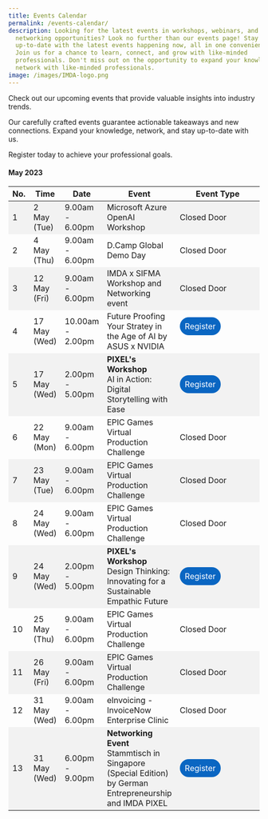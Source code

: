 ```yaml
---
title: Events Calendar
permalink: /events-calendar/
description: Looking for the latest events in workshops, webinars, and
  networking opportunities? Look no further than our events page! Stay
  up-to-date with the latest events happening now, all in one convenient place.
  Join us for a chance to learn, connect, and grow with like-minded
  professionals. Don't miss out on the opportunity to expand your knowledge and
  network with like-minded professionals.
image: /images/IMDA-logo.png
---
```

Check out our upcoming events that provide valuable insights into industry trends. 

Our carefully crafted events guarantee actionable takeaways and new connections. Expand your knowledge, network, and stay up-to-date with us. 

Register today to achieve your professional goals. 

#### May 2023
<table>
  <thead>
    <tr>
      <th>No.</th>
			<th>Time</th>
      <th>Date</th>
      <th>Event</th>
			<th style="width: 200px;">Event Type</th>
    </tr>
  </thead>
  <tbody>
    <tr style="background-color: #f2f2f2;">
      <td>1</td>
      <td>2 May (Tue)</td>
			<td>9.00am - 6.00pm
      </td><td>Microsoft Azure OpenAI Workshop</td>
			<td>Closed Door</td>
    </tr>
    <tr>
      <td>2</td>
      <td>4 May (Thu)</td>
			<td>9.00am - 6.00pm</td>
      <td>D.Camp Global Demo Day</td>
			<td>Closed Door</td>
    </tr>
    <tr style="background-color: #f2f2f2;">
      <td>3</td>
      <td>12 May (Fri)</td>
			<td>9.00am - 6.00pm</td>
      <td>IMDA x SIFMA Workshop and Networking event</td>
			<td>Closed Door</td>
    </tr>
    <tr>
      <td>4</td>
      <td>17 May (Wed)</td>
			<td>10.00am - 2.00pm
      </td><td>Future Proofing Your Stratey in the Age of AI by ASUS x NVIDIA</td>
			<td><a href="http://asus.opensesabee.com/" target="_blank" style="background-color: #0A66C2; color: white; text-decoration: none; border-radius: 50px; padding-left: 10px; padding-right: 10px; padding-top:8px; padding-bottom:8px;vertical-align:middle">Register</a><br><br></td>
    </tr>
    <tr style="background-color: #f2f2f2;">
      <td>5</td>
      <td>17 May (Wed)</td>
			<td>2.00pm - 5.00pm
			</td><td><b>PIXEL's Workshop</b><br>AI in Action: Digital Storytelling with Ease</td>
			<td><a href="https://imda-pixel.virtualbreaker.com/event/390" target="_blank" style="background-color: #0A66C2; color: white; text-decoration: none; border-radius: 100px; padding-left: 10px; padding-right: 10px; padding-top:8px; padding-bottom:8px; vertical-align:middle">Register</a></td>
    </tr>
    <tr>
      <td>6</td>
			<td>22 May (Mon)</td>
      <td>9.00am - 6.00pm</td>
			<td>EPIC Games Virtual Production Challenge
			</td><td>Closed Door</td>
    </tr>
    <tr style="background-color: #f2f2f2;">
      <td>7</td>
      <td>23 May (Tue)</td>
      <td>9.00am - 6.00pm</td>
			<td>EPIC Games Virtual Production Challenge
			</td><td>Closed Door</td>
    </tr>
    <tr>
      <td>8</td>
      <td>24 May (Wed)</td>
      <td>9.00am - 6.00pm</td>
			<td>EPIC Games Virtual Production Challenge
			</td><td>Closed Door</td>
    </tr>
      <tr>
				</tr><tr style="background-color: #f2f2f2;">
      <td>9</td>
      <td>24 May (Wed)</td>
			<td>2.00pm - 5.00pm</td>
			<td><b>PIXEL's Workshop</b><br>Design Thinking: Innovating for a Sustainable Empathic Future</td>
			<td><a href="https://imda-pixel.virtualbreaker.com/event/391" target="_blank" style="background-color: #0A66C2; color: white; text-decoration: none; border-radius: 100px; padding-left: 10px; padding-right: 10px; padding-top:8px; padding-bottom:8px; vertical-align:middle">Register</a></td>
    </tr>
		 <tr>
      <td>10</td>
      <td>25 May (Thu)</td>
      <td>9.00am - 6.00pm</td>
			<td>EPIC Games Virtual Production Challenge
			</td><td>Closed Door</td>
    </tr>
		 <tr style="background-color: #f2f2f2;">
      <td>11</td>
			<td>26 May (Fri)</td>
      <td>9.00am - 6.00pm</td>
			<td>EPIC Games Virtual Production Challenge
			</td><td>Closed Door</td>    
		</tr>
		<tr>
      <td>12</td>
      <td>31 May (Wed)</td>
			<td>9.00am - 6.00pm</td>
      <td>eInvoicing - InvoiceNow Enterprise Clinic</td>
			<td>Closed Door</td>
		</tr>
			<tr style="background-color: #f2f2f2;">
      <td>13</td>
      <td>31 May (Wed)</td>
			<td>6.00pm - 9.00pm</td>
				<td><b>Networking Event</b><br>
						Stammtisch in Singapore (Special Edition) by German Entrepreneurship and IMDA PIXEL</td>
			<td><a href="https://www.german-entrepreneurship.com/event/stammtisch-singapore-may2023/" target="_blank" style="background-color: #0A66C2; color: white; text-decoration: none; border-radius: 100px; padding-left: 10px; padding-right: 10px; padding-top:8px; padding-bottom:8px; vertical-align:middle">Register</a></td>
    </tr>
  </tbody>
</table>